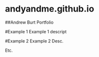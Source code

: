 # andyandme.github.io
##Andrew Burt Portfolio

#Example 1
Example 1 descript

#Example 2
Example 2 Desc.

Etc.
